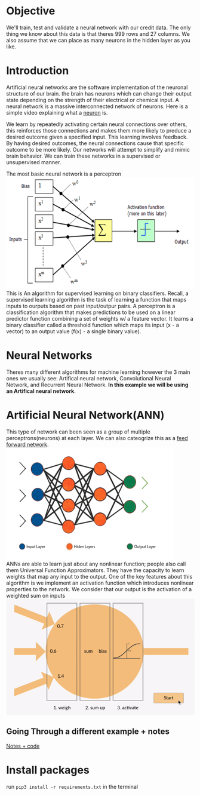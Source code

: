 # Objective
We'll train, test and validate a neural network with our credit data. The only thing we know about this data is that theres 999 rows and 27 columns. We also assume that we can place as many neurons in the hidden layer as you like. 

# Introduction
Artificial neural networks are the software implementation of the neuronal structure of our brain. the brain has neurons which can change their output state depending on the strength of their electrical or chemical input. A neural network is a massive interconnected network of neurons. Here is a simple video explaining what a <a href="https://www.youtube.com/watch?v=6qS83wD29PY">neuron</a> is.

We learn by repeatedly activating certain neural connections over others, this reinforces those connections and makes them more likely to preduce a desired outcome given a specified input. This learning involves feedback. By having desired outcomes, the neural connections cause that specific outcome to be more likely. Our networks will attempt to simplify and mimic brain behavior. We can train these networks in a supervised or unsupervised manner. 

The most basic neural network is a perceptron<br>
<img src="./Assets/perceptron.png" width="600" height="300"></img><br> This is An algorithm for supervised learning on binary classifiers. Recall, a supervised learning algorithm is the task of learning a function that maps inputs to ourputs based on past input/outpur pairs. A perceptron is a classification algorithm that makes predictions to be used on a linear predictor function combining a set of weights w/ a feature vector. It learns a binary classifier called a threshold function which maps its input (x - a vector) to an output value (f(x) - a single binary value).

# Neural Networks
Theres many different algorithms for machine learning however the 3 main ones we usually see: Artifical neural network, Convolutional Neural Network, and Recurrent Neural Network. <b>In this example we will be using an Artifical neural network</b>. 

# Artificial Neural Network(ANN)
This type of network can been seen as a group of multiple perceptrons(neurons) at each layer. We can also cateogrize this as a <a href="https://en.wikipedia.org/wiki/Feedforward_neural_network">feed forward network</a>.<br>
<img src="./Assets/ann-diagram.png" width="450" height="300"><img/><br>
ANNs are able to learn just about any nonlinear function; people also call them Universal Function Approximators. They have the capacity to learn weights that map any input to the output. One of the key features about this algorithm is we implement an activation function which introduces nonlinear properties to the network. We consider that our output is the activation of a weighted sum on inputs<br>
<img src="./Assets/perceptron-g.gif"></img>

## Going Through a different example + notes
<a href="./Source-Files/">Notes + code</a>



# Install packages
run `pip3 install -r requirements.txt` in the terminal
